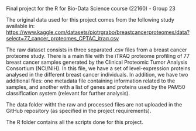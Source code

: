 Final project for the R for Bio-Data Science course (22160) - Group 23

The original data used for this project comes from the following study available in: https://www.kaggle.com/datasets/piotrgrabo/breastcancerproteomes/data?select=77_cancer_proteomes_CPTAC_itraq.csv

The raw dataset consists in three separated .csv files from a breast cancer proteome study. There is a main file with the iTRAQ proteome profiling of 77 breast cancer samples generated by the Clinical Proteomic Tumor Analysis Consortium (NCI/NIH). In this file, we have a set of level-expression proteins analysed in the different breast cancer individuals. In addition, we have two additional files: one metadata file containing information related to the samples, and another with a list of genes and proteins used by the PAM50 classification system (relevant for further analysis).

The data folder witht the raw and processed files are not uploaded in the GitHub repository (as specified in the project requirements).

The R folder contains all the scripts done for this project.
